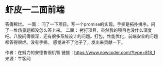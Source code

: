 # 虾皮一二面前端

答得稀烂。
一面：
问了一下项目。写一个promise的实现。手撕是拓扑排序。问了一堆场景题都没怎么答上来。
二面：
拷打项目，虽然我的项目也没什么深度吧。八股问得很深，还有很多系统设计的问题。打包，性能优化，前端安全的问题都答得很烂。没有手撕。
感觉进不了池子了，发出来贡献一下。



作者：在努力的安德鲁很机智
链接：https://www.nowcoder.com/?type=818_1
来源：牛客网